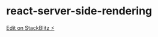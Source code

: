 # react-server-side-rendering

[Edit on StackBlitz ⚡️](https://stackblitz.com/edit/react-server-side-rendering-wyhped)